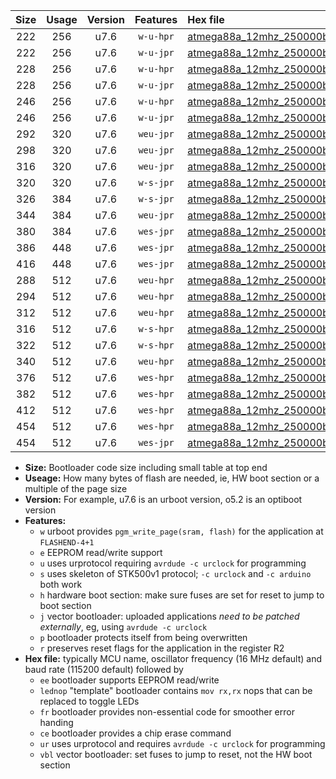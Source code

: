 |Size|Usage|Version|Features|Hex file|
|:-:|:-:|:-:|:-:|:--|
|222|256|u7.6|`w-u-hpr`|[atmega88a_12mhz_250000bps_ur.hex](https://raw.githubusercontent.com/stefanrueger/urboot/main/atmega88a_12mhz_250000bps_ur.hex)|
|222|256|u7.6|`w-u-jpr`|[atmega88a_12mhz_250000bps_ur_vbl.hex](https://raw.githubusercontent.com/stefanrueger/urboot/main/atmega88a_12mhz_250000bps_ur_vbl.hex)|
|228|256|u7.6|`w-u-hpr`|[atmega88a_12mhz_250000bps_lednop_ur.hex](https://raw.githubusercontent.com/stefanrueger/urboot/main/atmega88a_12mhz_250000bps_lednop_ur.hex)|
|228|256|u7.6|`w-u-jpr`|[atmega88a_12mhz_250000bps_lednop_ur_vbl.hex](https://raw.githubusercontent.com/stefanrueger/urboot/main/atmega88a_12mhz_250000bps_lednop_ur_vbl.hex)|
|246|256|u7.6|`w-u-hpr`|[atmega88a_12mhz_250000bps_lednop_fr_ur.hex](https://raw.githubusercontent.com/stefanrueger/urboot/main/atmega88a_12mhz_250000bps_lednop_fr_ur.hex)|
|246|256|u7.6|`w-u-jpr`|[atmega88a_12mhz_250000bps_lednop_fr_ur_vbl.hex](https://raw.githubusercontent.com/stefanrueger/urboot/main/atmega88a_12mhz_250000bps_lednop_fr_ur_vbl.hex)|
|292|320|u7.6|`weu-jpr`|[atmega88a_12mhz_250000bps_ee_ur_vbl.hex](https://raw.githubusercontent.com/stefanrueger/urboot/main/atmega88a_12mhz_250000bps_ee_ur_vbl.hex)|
|298|320|u7.6|`weu-jpr`|[atmega88a_12mhz_250000bps_ee_lednop_ur_vbl.hex](https://raw.githubusercontent.com/stefanrueger/urboot/main/atmega88a_12mhz_250000bps_ee_lednop_ur_vbl.hex)|
|316|320|u7.6|`weu-jpr`|[atmega88a_12mhz_250000bps_ee_lednop_fr_ur_vbl.hex](https://raw.githubusercontent.com/stefanrueger/urboot/main/atmega88a_12mhz_250000bps_ee_lednop_fr_ur_vbl.hex)|
|320|320|u7.6|`w-s-jpr`|[atmega88a_12mhz_250000bps_vbl.hex](https://raw.githubusercontent.com/stefanrueger/urboot/main/atmega88a_12mhz_250000bps_vbl.hex)|
|326|384|u7.6|`w-s-jpr`|[atmega88a_12mhz_250000bps_lednop_vbl.hex](https://raw.githubusercontent.com/stefanrueger/urboot/main/atmega88a_12mhz_250000bps_lednop_vbl.hex)|
|344|384|u7.6|`weu-jpr`|[atmega88a_12mhz_250000bps_ee_lednop_fr_ce_ur_vbl.hex](https://raw.githubusercontent.com/stefanrueger/urboot/main/atmega88a_12mhz_250000bps_ee_lednop_fr_ce_ur_vbl.hex)|
|380|384|u7.6|`wes-jpr`|[atmega88a_12mhz_250000bps_ee_vbl.hex](https://raw.githubusercontent.com/stefanrueger/urboot/main/atmega88a_12mhz_250000bps_ee_vbl.hex)|
|386|448|u7.6|`wes-jpr`|[atmega88a_12mhz_250000bps_ee_lednop_vbl.hex](https://raw.githubusercontent.com/stefanrueger/urboot/main/atmega88a_12mhz_250000bps_ee_lednop_vbl.hex)|
|416|448|u7.6|`wes-jpr`|[atmega88a_12mhz_250000bps_ee_lednop_fr_vbl.hex](https://raw.githubusercontent.com/stefanrueger/urboot/main/atmega88a_12mhz_250000bps_ee_lednop_fr_vbl.hex)|
|288|512|u7.6|`weu-hpr`|[atmega88a_12mhz_250000bps_ee_ur.hex](https://raw.githubusercontent.com/stefanrueger/urboot/main/atmega88a_12mhz_250000bps_ee_ur.hex)|
|294|512|u7.6|`weu-hpr`|[atmega88a_12mhz_250000bps_ee_lednop_ur.hex](https://raw.githubusercontent.com/stefanrueger/urboot/main/atmega88a_12mhz_250000bps_ee_lednop_ur.hex)|
|312|512|u7.6|`weu-hpr`|[atmega88a_12mhz_250000bps_ee_lednop_fr_ur.hex](https://raw.githubusercontent.com/stefanrueger/urboot/main/atmega88a_12mhz_250000bps_ee_lednop_fr_ur.hex)|
|316|512|u7.6|`w-s-hpr`|[atmega88a_12mhz_250000bps.hex](https://raw.githubusercontent.com/stefanrueger/urboot/main/atmega88a_12mhz_250000bps.hex)|
|322|512|u7.6|`w-s-hpr`|[atmega88a_12mhz_250000bps_lednop.hex](https://raw.githubusercontent.com/stefanrueger/urboot/main/atmega88a_12mhz_250000bps_lednop.hex)|
|340|512|u7.6|`weu-hpr`|[atmega88a_12mhz_250000bps_ee_lednop_fr_ce_ur.hex](https://raw.githubusercontent.com/stefanrueger/urboot/main/atmega88a_12mhz_250000bps_ee_lednop_fr_ce_ur.hex)|
|376|512|u7.6|`wes-hpr`|[atmega88a_12mhz_250000bps_ee.hex](https://raw.githubusercontent.com/stefanrueger/urboot/main/atmega88a_12mhz_250000bps_ee.hex)|
|382|512|u7.6|`wes-hpr`|[atmega88a_12mhz_250000bps_ee_lednop.hex](https://raw.githubusercontent.com/stefanrueger/urboot/main/atmega88a_12mhz_250000bps_ee_lednop.hex)|
|412|512|u7.6|`wes-hpr`|[atmega88a_12mhz_250000bps_ee_lednop_fr.hex](https://raw.githubusercontent.com/stefanrueger/urboot/main/atmega88a_12mhz_250000bps_ee_lednop_fr.hex)|
|454|512|u7.6|`wes-hpr`|[atmega88a_12mhz_250000bps_ee_lednop_fr_ce.hex](https://raw.githubusercontent.com/stefanrueger/urboot/main/atmega88a_12mhz_250000bps_ee_lednop_fr_ce.hex)|
|454|512|u7.6|`wes-jpr`|[atmega88a_12mhz_250000bps_ee_lednop_fr_ce_vbl.hex](https://raw.githubusercontent.com/stefanrueger/urboot/main/atmega88a_12mhz_250000bps_ee_lednop_fr_ce_vbl.hex)|

- **Size:** Bootloader code size including small table at top end
- **Useage:** How many bytes of flash are needed, ie, HW boot section or a multiple of the page size
- **Version:** For example, u7.6 is an urboot version, o5.2 is an optiboot version
- **Features:**
  + `w` urboot provides `pgm_write_page(sram, flash)` for the application at `FLASHEND-4+1`
  + `e` EEPROM read/write support
  + `u` uses urprotocol requiring `avrdude -c urclock` for programming
  + `s` uses skeleton of STK500v1 protocol; `-c urclock` and `-c arduino` both work
  + `h` hardware boot section: make sure fuses are set for reset to jump to boot section
  + `j` vector bootloader: uploaded applications *need to be patched externally*, eg, using `avrdude -c urclock`
  + `p` bootloader protects itself from being overwritten
  + `r` preserves reset flags for the application in the register R2
- **Hex file:** typically MCU name, oscillator frequency (16 MHz default) and baud rate (115200 default) followed by
  + `ee` bootloader supports EEPROM read/write
  + `lednop` "template" bootloader contains `mov rx,rx` nops that can be replaced to toggle LEDs
  + `fr` bootloader provides non-essential code for smoother error handing
  + `ce` bootloader provides a chip erase command
  + `ur` uses urprotocol and requires `avrdude -c urclock` for programming
  + `vbl` vector bootloader: set fuses to jump to reset, not the HW boot section
